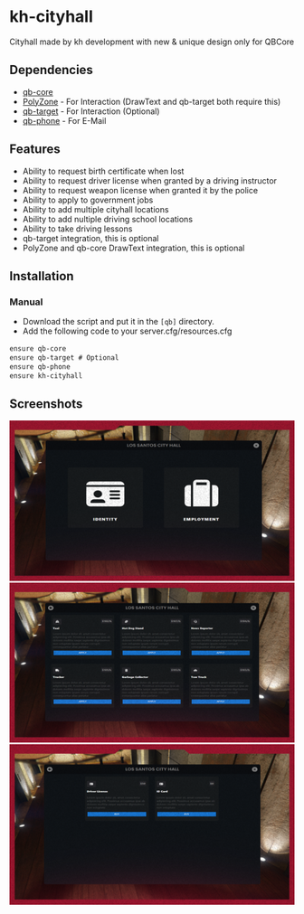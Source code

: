 # kh-cityhall

Cityhall made by kh development with new &amp; unique design only for QBCore

## Dependencies
- [qb-core](https://github.com/qbcore-framework/qb-core)
- [PolyZone](https://github.com/mkafrin/PolyZone) - For Interaction (DrawText and qb-target both require this)
- [qb-target](https://github.com/BerkieBb/qb-target) - For Interaction (Optional)
- [qb-phone](https://github.com/qbcore-framework/qb-phone) - For E-Mail

## Features
- Ability to request birth certificate when lost
- Ability to request driver license when granted by a driving instructor
- Ability to request weapon license when granted it by the police
- Ability to apply to government jobs
- Ability to add multiple cityhall locations
- Ability to add nultiple driving school locations
- Ability to take driving lessons
- qb-target integration, this is optional
- PolyZone and qb-core DrawText integration, this is optional

## Installation
### Manual
- Download the script and put it in the `[qb]` directory.
- Add the following code to your server.cfg/resources.cfg
```
ensure qb-core
ensure qb-target # Optional
ensure qb-phone
ensure kh-cityhall
```

## Screenshots
![alt text](https://github.com/Killerhunter100/kh-cityhall/blob/main/images/mainpage.png?raw=true)
![alt text](https://github.com/Killerhunter100/kh-cityhall/blob/main/images/jobspage.png?raw=true)
![alt text](https://github.com/Killerhunter100/kh-cityhall/blob/main/images/servicespage.png?raw=true)

